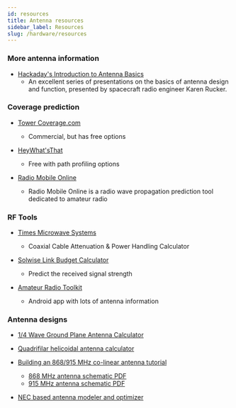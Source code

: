 ```yaml
---
id: resources
title: Antenna resources
sidebar_label: Resources
slug: /hardware/resources
---
```


### More antenna information

* [Hackaday's Introduction to Antenna Basics](https://www.youtube.com/playlist?list=PL_tws4AXg7authztKFg5ZN5qWGtq3N_nI)
    * An excellent series of presentations on the basics of antenna design and function, presented by spacecraft radio engineer Karen Rucker.
### Coverage prediction

* [Tower Coverage.com](https://www.towercoverage.com/)
    * Commercial, but has free options


* [HeyWhat'sThat](http://www.heywhatsthat.com/)
    * Free with path profiling options


* [Radio Mobile Online](https://www.ve2dbe.com/rmonline_s.asp)
    * Radio Mobile Online is a radio wave propagation prediction tool dedicated to amateur radio


### RF Tools

* [Times Microwave Systems](https://www.timesmicrowave.com/calculator/?Product=RG-6&RunLength=10&Frequency=868)
    * Coaxial Cable Attenuation & Power Handling Calculator


* [Solwise Link Budget Calculator](https://www.solwise.co.uk/link-budget.htm)
    * Predict the received signal strength


* [Amateur Radio Toolkit](https://play.google.com/store/apps/details?id=com.daveyhollenberg.amateurradiotoolkit)
    * Android app with lots of antenna information


### Antenna designs

* [1/4 Wave Ground Plane Antenna Calculator](https://m0ukd.com/calculators/quarter-wave-ground-plane-antenna-calculator/)


* [Quadrifilar helicoidal antenna calculator](https://jcoppens.com/ant/qfh/calc.en.php)


* [Building an 868/915 MHz co-linear antenna tutorial](https://www.youtube.com/watch?v=1_1LxuOngHs)
    * [868 MHz antenna schematic PDF](https://github.com/IRNAS/ttn-irnas-gw/blob/master/Collinear868MHzLoRaantenna.PDF)
    * [915 MHz antenna schematic PDF](https://github.com/IRNAS/ttn-irnas-gw/blob/master/CollinearLoRaantenna915MHzIRNAS.PDF)


* [NEC based antenna modeler and optimizer](https://www.qsl.net/4nec2/)
